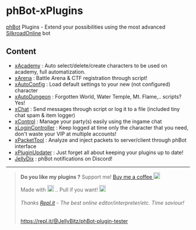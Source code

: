 # phBot-xPlugins
[phBot](https://forum.projecthax.com/) Plugins - Extend your possibilities using the most advanced [SilkroadOnline](http://www.joymax.com/silkroad/) bot

## Content
- [xAcademy](https://forum.projecthax.com/t/plugin-xacademy/2342 "v0.2.3") : Auto select/delete/create characters to be used on academy, full automatization.
- [xArena](https://forum.projecthax.com/t/plugin-xarena/ "v0.1.3") : Battle Arena & CTF registration through script!
- [xAutoConfig](https://forum.projecthax.com/t/plugin-xautoconfig/331 "v0.2.5") : Load default settings to your new (not configured) character
- [xAutoDungeon](https://forum.projecthax.com/t/plugin-xautodungeon/1579 "v0.5.1") : Forgotten World, Water Temple, Mt. Flame,.. scripts? Yes!
- [xChat](https://forum.projecthax.com/t/plugin-xchat/333 "v0.3.2") : Send messages through script or log it to a file (included tiny chat spam & item logger)
- [xControl](https://forum.projecthax.com/t/plugin-xcontrol/784 "v0.4.1") : Manage your party(s) easily using the ingame chat
- [xLoginController](https://raw.githubusercontent.com/JellyBitz/phBot-xPlugins/master/xLoginController.py "v0.0.3") : Keep logged at time only the character that you need, don't waste your VIP at multiple accounts!
- [xPacketTool](https://forum.projecthax.com/t/plugin-xpackettool/332 "v0.1.2") : Analyze and inject packets to server/client through phBot interface
- [xPluginUpdater](https://forum.projecthax.com/t/plugin-xpluginupdater/2065 "v0.1.2") : Just forget all about keeping your plugins up to date!
- [JellyDix](https://forum.projecthax.com/t/plugin-jellydix/5996 "v0.2.9") : phBot notifications on Discord!

---
> **Do you like my plugins ?** 
> Support me! [Buy me a coffee <img src="https://twemoji.maxcdn.com/2/72x72/2615.png" width="18" height="18">](https://www.buymeacoffee.com/JellyBitz "Coffee <3")
> 
> Made with <img title="Yes, Code!" src="https://twemoji.maxcdn.com/2/72x72/1f499.png" width="18" height="18"> .. Pull if you want! <img title="JellyBitz" src="https://twemoji.maxcdn.com/2/72x72/1f575.png" width="18" height="18">
> 
> ###### Thanks  [Repl.it](https://repl.it/)  - The best online editor/interpreter/etc. Time saviour!
> https://repl.it/@JellyBitz/phBot-plugin-tester
